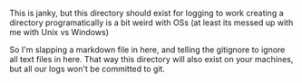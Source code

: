 This is janky, but this directory should exist for logging to work
creating a directory programatically is a bit weird with OSs (at least its messed up with me with Unix vs Windows)

So I'm slapping a markdown file in here, and telling the gitignore to ignore all text files in here. That way
this directory will also exist on your machines, but all our logs won't be committed to git.